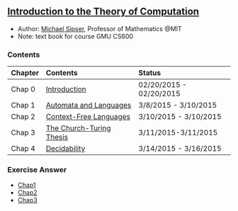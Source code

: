 ## [Introduction to the Theory of Computation](http://www.amazon.com/Introduction-Theory-Computation-Michael-Sipser/dp/0534950973)

- Author: [Michael Sipser](http://www-math.mit.edu/~sipser/), Professor of Mathematics @MIT
- Note: text book for course GMU CS600

### Contents
|Chapter | Contents| Status|
|:----|:----|:----|
|Chap 0| [Introduction](file/chap0.md)| 02/20/2015 - 02/20/2015|
|Chap 1| [Automata and Languages](file/chap1.md)| 3/8/2015 - 3/10/2015|
|Chap 2| [Context-Free Languages](file/chap2.md)| 3/10/2015 - 3/10/2015 |
|Chap 3| [The Church-Turing Thesis](file/chap3.md)| 3/11/2015-3/11/2015|
|Chap 4| [Decidability](file/chap4.md)| 3/14/2015 - 3/16/2015 |

### Exercise Answer
- [Chap1](file.ansChap1.md)
- [Chap2](file/ansChap2.md)
- [Chap3](file/ansChap3.md)

